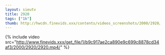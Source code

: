 ```yaml
--- 
layout: sieutv
title: 2920
tags: ["1k"]
thumb: http://hwcdn.finevids.xxx/contents/videos_screenshots/2000/2920/preview.mp4.jpg
---
```

{% include video src="http://www.finevids.xxx/get_file/1/b9c917ae2ca890e9c699c8878cd34af3/2000/2920/2920.mp4/" %} 
